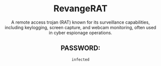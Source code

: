 <div align="center">

# RevangeRAT

A remote access trojan (RAT) known for its surveillance capabilities, including keylogging, screen capture, and webcam monitoring, often used in cyber espionage operations.

## PASSWORD: 

```
infected
```

</div>

